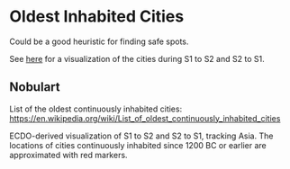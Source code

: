# Oldest Inhabited Cities

Could be a good heuristic for finding safe spots.

See [here](https://github.com/sovrynn/ecdo/tree/master/6-LITERATURE/nobulart/ecdo-visualizations) for a visualization of the cities during S1 to S2 and S2 to S1.

## Nobulart

List of the oldest continuously inhabited cities: https://en.wikipedia.org/wiki/List_of_oldest_continuously_inhabited_cities

ECDO-derived visualization of S1 to S2 and S2 to S1, tracking Asia. The locations of cities continuously inhabited since 1200 BC or earlier are approximated with red markers.

